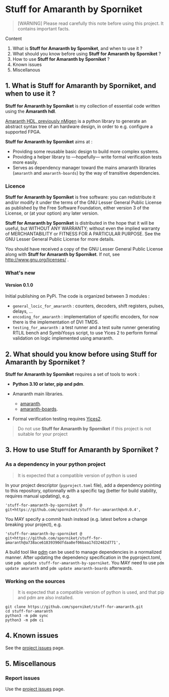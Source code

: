 # Stuff for Amaranth by Sporniket

> [WARNING] Please read carefully this note before using this project. It contains important facts.

Content

1. What is **Stuff for Amaranth by Sporniket**, and when to use it ?
2. What should you know before using **Stuff for Amaranth by Sporniket** ?
3. How to use **Stuff for Amaranth by Sporniket** ?
4. Known issues
5. Miscellanous

## 1. What is **Stuff for Amaranth by Sporniket**, and when to use it ?

**Stuff for Amaranth by Sporniket** is my collection of essential code written using the **Amaranth hdl**.

[Amaranth HDL, previously nMigen](https://github.com/amaranth-lang/amaranth) is a python library to generate an abstract syntax tree of an hardware design, in order to e.g. configure a supported FPGA.

**Stuff for Amaranth by Sporniket** aims at :

* Providing some reusable basic design to build more complex systems.
* Providing a helper library to —hopefully— write formal verification tests more easily.
* Serves as dependency manager toward the mains amaranth libraries (`amaranth` and `amaranth-boards`) by the way of transitive dependencies.


### Licence
 **Stuff for Amaranth by Sporniket** is free software: you can redistribute it and/or modify it under the terms of the
 GNU Lesser General Public License as published by the Free Software Foundation, either version 3 of the License, or (at your
 option) any later version.

 **Stuff for Amaranth by Sporniket** is distributed in the hope that it will be useful, but WITHOUT ANY WARRANTY; without
 even the implied warranty of MERCHANTABILITY or FITNESS FOR A PARTICULAR PURPOSE. See the GNU Lesser General Public License for
 more details.

 You should have received a copy of the GNU Lesser General Public License along with **Stuff for Amaranth by Sporniket**.
 If not, see http://www.gnu.org/licenses/ .

### What's new

#### Version 0.1.0

Initial publishing on PyPi. The code is organized between 3 modules : 

* `general_locic_for_amaranth` : counters, decoders, shift registers, pulses, delays, ...
* `encoding_for_amaranth` : implementation of specific encoders, for now there is the implementation of DVI TMDS.
* `testing_for_amaranth` : a test runner and a test suite runner generating RTLIL bench and SymbiYosys script, to use Yices 2 to perform formal validation on logic implemented using amaranth.

## 2. What should you know before using **Stuff for Amaranth by Sporniket** ?

**Stuff for Amaranth by Sporniket** requires a set of tools to work :

* **Python 3.10 or later, pip and pdm**.

* Amaranth main libraries.
  * [amaranth](https://github.com/amaranth-lang/amaranth).
  * [amaranth-boards](https://github.com/amaranth-lang/amaranth-boards).

* Formal verification testing requires [Yices2](https://yices.csl.sri.com/).

> Do not use **Stuff for Amaranth by Sporniket** if this project is not suitable for your project

## 3. How to use **Stuff for Amaranth by Sporniket** ?

### As a dependency in your python project

> It is expected that a compatible version of python is used

In your project descriptor (`pyproject.toml` file), add a dependency pointing to this repository, optionnally with a specific tag (better for build stability, requires manual updating), e.g.

    'stuff-for-amaranth-by-sporniket @ git+https://github.com/sporniket/stuff-for-amaranth@v0.0.4',

You MAY specify a commit hash instead (e.g. latest before a change breaking your project), e.g.

    'stuff-for-amaranth-by-sporniket @ git+https://github.com/sporniket/stuff-for-amaranth@a738ace61839390dfdaa8ef06baa17d32482d771',

A build tool like [pdm](https://pdm.fming.dev) can be used to manage dependencies in a normalized manner. 
After updating the dependency specification in the pyproject.toml, use `pdm update stuff-for-amaranth-by-sporniket`.
You MAY need to use `pdm update amaranth` and `pdm update amaranth-boards` afterwards.

### Working on the sources

> It is expected that a compatible version of python is used, and that pip and pdm are also installed.

	git clone https://github.com/sporniket/stuff-for-amaranth.git
	cd stuff-for-amaranth
    python3 -m pdm sync
    python3 -m pdm ci

## 4. Known issues
See the [project issues](https://github.com/sporniket/stuff-for-amaranth/issues) page.

## 5. Miscellanous

### Report issues
Use the [project issues](https://github.com/sporniket/stuff-for-amaranth/issues) page.

